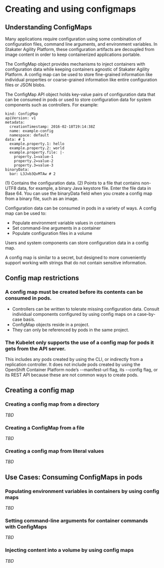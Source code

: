 # Creating and using configmaps

## Understanding ConfigMaps

Many applications require configuration using some combination of configuration files, command line arguments, and environment variables. In Stakater Agility Platform, these configuration artifacts are decoupled from image content in order to keep containerized applications portable.

The ConfigMap object provides mechanisms to inject containers with configuration data while keeping containers agnostic of Stakater Agility Platform. A config map can be used to store fine-grained information like individual properties or coarse-grained information like entire configuration files or JSON blobs.

The ConfigMap API object holds key-value pairs of configuration data that can be consumed in pods or used to store configuration data for system components such as controllers. For example:

```
kind: ConfigMap
apiVersion: v1
metadata:
  creationTimestamp: 2016-02-18T19:14:38Z
  name: example-config
  namespace: default
data: # 1
  example.property.1: hello
  example.property.2: world
  example.property.file: |-
    property.1=value-1
    property.2=value-2
    property.3=value-3
binaryData:
  bar: L3Jvb3QvMTAw # 2
```

(1) Contains the configuration data.
(2) Points to a file that contains non-UTF8 data, for example, a binary Java keystore file. Enter the file data in Base 64. You can use the binaryData field when you create a config map from a binary file, such as an image.

Configuration data can be consumed in pods in a variety of ways. A config map can be used to:

- Populate environment variable values in containers
- Set command-line arguments in a container
- Populate configuration files in a volume

Users and system components can store configuration data in a config map.

A config map is similar to a secret, but designed to more conveniently support working with strings that do not contain sensitive information.

## Config map restrictions

### A config map must be created before its contents can be consumed in pods.

- Controllers can be written to tolerate missing configuration data. Consult individual components configured by using config maps on a case-by-case basis.
- ConfigMap objects reside in a project.
- They can only be referenced by pods in the same project.

### The Kubelet only supports the use of a config map for pods it gets from the API server.

This includes any pods created by using the CLI, or indirectly from a replication controller. It does not include pods created by using the OpenShift Container Platform node’s --manifest-url flag, its --config flag, or its REST API because these are not common ways to create pods.

## Creating a config map

### Creating a config map from a directory

_TBD_

### Creating a ConfigMap from a file

_TBD_

### Creating a config map from literal values

_TBD_

## Use Cases: Consuming ConfigMaps in pods

### Populating environment variables in containers by using config maps

_TBD_

### Setting command-line arguments for container commands with ConfigMaps

_TBD_

### Injecting content into a volume by using config maps

_TBD_
